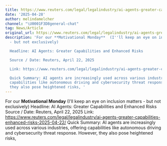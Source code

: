 ```yaml
---
title: https://www.reuters.com/legal/legalindustry/ai-agents-greater-capabilities-enhanced-risks-2025-04-22/
date: '2025-04-28'
author: melindamelcher
channel: "\U0001F3D8general-chat"
tag: News/Article
original_url: https://www.reuters.com/legal/legalindustry/ai-agents-greater-capabilities-enhanced-risks-2025-04-22/
description: 'For our **Motivational Monday**  (I''ll keep an eye on inclusion matters
  - but not exclusively)

  Headline: AI Agents: Greater Capabilities and Enhanced Risks

  Source / Date: Reuters, April 22, 2025

  Link: https://www.reuters.com/legal/legalindustry/ai-agents-greater-capabilities-enhanced-risks-2025-04-22/

  Quick Summary: AI agents are increasingly used across various industries, offering
  capabilities like autonomous driving and cybersecurity threat response. However,
  they also pose heightened risks, '
---
```


For our **Motivational Monday**  (I'll keep an eye on inclusion matters - but not exclusively)
Headline: AI Agents: Greater Capabilities and Enhanced Risks
Source / Date: Reuters, April 22, 2025
Link: https://www.reuters.com/legal/legalindustry/ai-agents-greater-capabilities-enhanced-risks-2025-04-22/
Quick Summary: AI agents are increasingly used across various industries, offering capabilities like autonomous driving and cybersecurity threat response. However, they also pose heightened risks, 